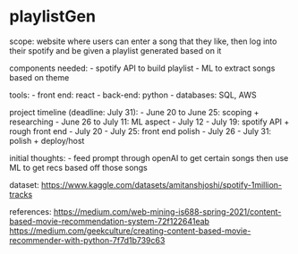 # playlistGen

scope: website where users can enter a song that they like, then log into their spotify and be given a playlist generated based on it 

components needed: 
    - spotify API to build playlist
    - ML to extract songs based on theme 

tools: 
    - front end: react 
    - back-end: python
    - databases: SQL, AWS 

project timeline (deadline: July 31):
    - June 20 to June 25: scoping + researching 
    - June 26 to July 11: ML aspect 
    - July 12 - July 19: spotify API + rough front end 
    - July 20 - July 25: front end polish 
    - July 26 - July 31: polish + deploy/host 

initial thoughts: 
    - feed prompt through openAI to get certain songs then use ML to get recs based off those songs 


dataset: https://www.kaggle.com/datasets/amitanshjoshi/spotify-1million-tracks

references: https://medium.com/web-mining-is688-spring-2021/content-based-movie-recommendation-system-72f122641eab
https://medium.com/geekculture/creating-content-based-movie-recommender-with-python-7f7d1b739c63